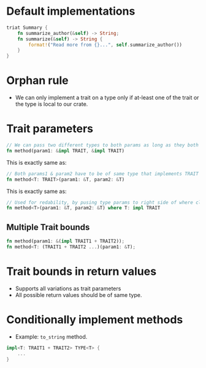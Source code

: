 # Default implementations

```Rust
triat Summary {
    fn summarize_author(&self) -> String;
    fn summarize(&self) -> String {
        format!("Read more from {}...", self.summarize_author())
    }
}
```

# Orphan rule
- We can only implement a trait on a type only if at-least one of the trait or the type is local to our crate.

# Trait parameters
```Rust
// We can pass two different types to both params as long as they both implement TRAIT
fn method(param1: &impl TRAIT, &impl TRAIT)
```

This is exactly same as:
```Rust
// Both params1 & param2 have to be of same type that implements TRAIT 
fn method<T: TRAIT>(param1: &T, param2: &T)
```

This is exactly same as:
```Rust
// Used for redability, by pusing type params to right side of where clause
fn method<T>(param1: &T, param2: &T) where T: impl TRAIT
```

## Multiple Trait bounds
```Rust
fn method(param1: &(impl TRAIT1 + TRAIT2));
fn method<T: (TRAIT1 + TRAIT2 ...)(param1: &T);
```

# Trait bounds in return values
- Supports all variations as trait parameters
- All possible return values should be of same type.

# Conditionally implement methods
- Example: `to_string` method.

```Rust
impl<T: TRAIT1 + TRAIT2> TYPE<T> {
    ...
}
```